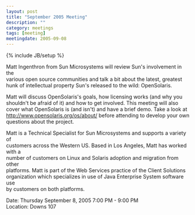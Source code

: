 ```yaml
---
layout: post
title: "September 2005 Meeting"
description: ""
category: meetings
tags: [meeting]
meetingdate: 2005-09-08
---
```

{% include JB/setup %}

Matt Ingenthron from Sun Microsystems will review Sun's involvement in the     
various open source communities and talk a bit about the latest, greatest hunk 
of intellectual property Sun's released to the wild: OpenSolaris.              
                                                                             
Matt will discuss OpenSolaris's goals, how licensing works (and why you        
shouldn't be afraid of it) and how to get involved. This meeting will also     
cover what OpenSolaris is (and isn't) and have a brief demo. Take a look at    
http://www.opensolaris.org/os/about/ before attending to develop your own      
questions about the project.                                                   
                                                                             
Matt is a Technical Specialist for Sun Microsystems and supports a variety of  
customers across the Western US. Based in Los Angeles, Matt has worked with a  
number of customers on Linux and Solaris adoption and migration from other     
platforms. Matt is part of the Web Services practice of the Client Solutions   
organization which specializes in use of Java Enterprise System software use   
by customers on both platforms.                                                
                                                                             
Date: Thursday September 8, 2005 7:00 PM - 9:00 PM                               
Location: Downs 107                                         
